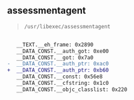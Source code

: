 ## assessmentagent

> `/usr/libexec/assessmentagent`

```diff

   __TEXT.__eh_frame: 0x2890
   __DATA_CONST.__auth_got: 0xe00
   __DATA_CONST.__got: 0x7a0
-  __DATA_CONST.__auth_ptr: 0xac0
+  __DATA_CONST.__auth_ptr: 0xb60
   __DATA_CONST.__const: 0x56e8
   __DATA_CONST.__cfstring: 0x1c0
   __DATA_CONST.__objc_classlist: 0x220

```
